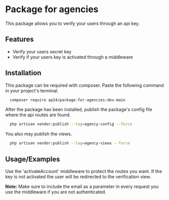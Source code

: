 
# Package for agencies

This package allows you to verify your users through an api key.




## Features

- Verify your users secret key
- Verify if your users key is activated through a middleware

## Installation

This package can be required with composer. Paste the following command in your project's terminal.

```bash
  composer require ap24/package-for-agencies:dev-main
```
After the package has been installed, publish the package's config file where the api routes are found.  
    
```bash
  php artisan vendor:publish --tag=agency-config --force
```
You also may publish the views.
```bash
  php artisan vendor:publish --tag=agency-views --force
```

## Usage/Examples

Use the 'activateAccount' middleware to protect the routes you want. If the key is not activated the user will be redirected to the verification view. 

**Note:** Make sure to include the email as a parameter in every request you use the middleware if you are not authenticated.



